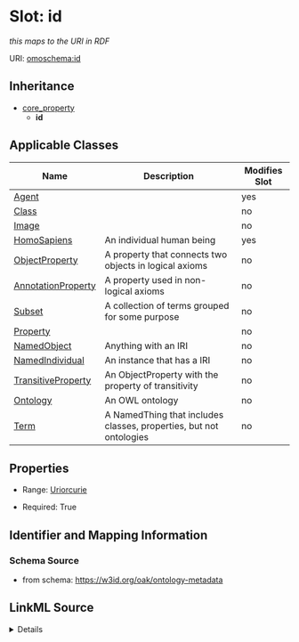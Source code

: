 

# Slot: id


_this maps to the URI in RDF_



URI: [omoschema:id](https://w3id.org/oak/ontology-metadata/id)




## Inheritance

* [core_property](core_property.md)
    * **id**






## Applicable Classes

| Name | Description | Modifies Slot |
| --- | --- | --- |
| [Agent](Agent.md) |  |  yes  |
| [Class](Class.md) |  |  no  |
| [Image](Image.md) |  |  no  |
| [HomoSapiens](HomoSapiens.md) | An individual human being |  yes  |
| [ObjectProperty](ObjectProperty.md) | A property that connects two objects in logical axioms |  no  |
| [AnnotationProperty](AnnotationProperty.md) | A property used in non-logical axioms |  no  |
| [Subset](Subset.md) | A collection of terms grouped for some purpose |  no  |
| [Property](Property.md) |  |  no  |
| [NamedObject](NamedObject.md) | Anything with an IRI |  no  |
| [NamedIndividual](NamedIndividual.md) | An instance that has a IRI |  no  |
| [TransitiveProperty](TransitiveProperty.md) | An ObjectProperty with the property of transitivity |  no  |
| [Ontology](Ontology.md) | An OWL ontology |  no  |
| [Term](Term.md) | A NamedThing that includes classes, properties, but not ontologies |  no  |







## Properties

* Range: [Uriorcurie](Uriorcurie.md)

* Required: True





## Identifier and Mapping Information







### Schema Source


* from schema: https://w3id.org/oak/ontology-metadata




## LinkML Source

<details>
```yaml
name: id
description: this maps to the URI in RDF
from_schema: https://w3id.org/oak/ontology-metadata
rank: 1000
is_a: core_property
identifier: true
alias: id
domain_of:
- NamedObject
range: uriorcurie
required: true

```
</details>